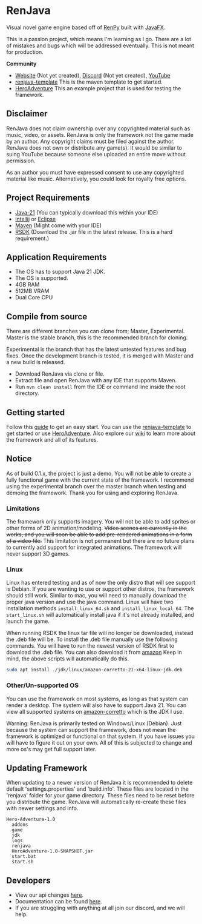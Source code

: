 # RenJava
Visual novel game engine based off of [RenPy](https://www.renpy.org/) built with [JavaFX](https://openjfx.io/).

This is a passion project, which means I'm learning as I go. There are a lot of mistakes and bugs which will be addressed eventually. This is not meant for production.

**Community**
- [Website]() (Not yet created), [Discord]() (Not yet created), [YouTube](https://www.youtube.com/channel/UC4iv_X0Pi8FoHFMUHBkHw1A)
- [renjava-template](https://github.com/HackusatePvP/renjava-template) This is the maven template to get started.
- [HeroAdventure](https://github.com/HackusatePvP/HeroAdventure) This an example project that is used for testing the framework.

## Disclaimer
RenJava does not claim ownership over any copyrighted material such as music, video, or assets. RenJava is only the framework not the game made by an author.
Any copyright claims must be filed against the author. RenJava does not own or distribute any game(s). It would be similar to suing YouTube because someone else uploaded an entire move without permission.

As an author you must have expressed consent to use any copyrighted material like music. Alternatively, you could look for royalty free options.

## Project Requirements
- [Java-21](https://www.oracle.com/java/technologies/downloads/#java21) (You can typically download this within your IDE)
- [intellij](https://www.jetbrains.com/idea/download/?section=windows) or [Eclipse](https://www.eclipse.org/downloads/)
- [Maven](https://maven.apache.org/download.cgi) (Might come with your IDE)
- [RSDK](https://github.com/HackusatePvP/RenJavaSDK/releases) (Download the .jar file in the latest release. This is a hard requirement.)

## Application Requirements
- The OS has to support Java 21 JDK.
- The OS is supported.
- 4GB RAM
- 512MB VRAM
- Dual Core CPU

## Compile from source
There are different branches you can clone from; Master, Experimental. Master is the stable branch, this is the recommended branch for cloning.

Experimental is the branch that has the latest untested features and bug fixes. Once the development branch is tested, it is merged with Master and a new build is released.
- Download RenJava via clone or file.
- Extract file and open RenJava with any IDE that supports Maven.
- Run `mvn clean install` from the IDE or command line inside the root directory.

## Getting started
Follow this [guide](https://github.com/HackusatePvP/RenJava/wiki/Getting-Started) to get an easy start. You can use the [renjava-template](https://github.com/HackusatePvP/renjava-template) to get started or use [HeroAdventure](https://github.com/HackusatePvP/HeroAdventure). Also explore our [wiki](https://github.com/HackusatePvP/RenJava/wiki) to learn more about the framework and all of its features.

## Notice
As of build 0.1.x, the project is just a demo. You will not be able to create a fully functional game with the current state of the framework.
I recommend using the experimental branch over the master branch when testing and demoing the framework. Thank you for using and exploring RenJava.

### Limitations
The framework only supports imagery. You will not be able to add sprites or other forms of 2D animation/modeling. ~~Video scenes are currently in the works, and you will soon be able to add pre-rendered animations in a form of a video file.~~ This limitation is not permanent but there are no future plans to currently add support for integrated animations.
The framework will never support 3D games. 

### Linux
Linux has entered testing and as of now the only distro that will see support is Debian. If you are wanting to use or support other distros, the framework should still work. Similar to mac, you will need to manually download the proper java version and use the java command.
Linux will have two installation methods `install_linux_64.sh` and `install_linux_local_64`. The `start_linux.sh` will automatically install java if it's not already installed, and launch the game.

When running RSDK the linux tar file will no longer be downloaded, instead the .deb file will be.
To install the .deb file manually use the following commands. You will have to run the newest version of RSDK first to download the .deb file. You can also download it from [amazon](https://docs.aws.amazon.com/corretto/latest/corretto-21-ug/downloads-list.html)
Keep in mind, the above scripts will automatically do this.
```bash
sudo apt install ./jdk/linux/amazon-corretto-21-x64-linux-jdk.deb
```

### Other/Un-supported OS
You can use the framework on most systems, as long as that system can render a desktop. The system will also have to support Java 21.
You can view all supported systems on [amazon-corretto](https://docs.aws.amazon.com/corretto/latest/corretto-21-ug/downloads-list.html) which is the JDK I use.

Warning: RenJava is primarily tested on Windows/Linux (Debian). Just because the system can support the framework, does not mean the framework is optimized or functional on that system.
If you have issues you will have to figure it out on your own. All of this is subjected to change and more os's may get full support later.

## Updating Framework
When updating to a newer version of RenJava it is recommended to delete default 'settings.properties' and 'build.info'.
These files are located in the 'renjava' folder for your game directory. These files need to be reset before you distribute the game.
RenJava will automatically re-create these files with newer settings and info.

```
Hero-Adventure-1.0
  addons
  game
  jdk
  logs
  renjava
  HeroAdventure-1.0-SNAPSHOT.jar
  start.bat
  start.sh
```

## Developers
- View our api changes [here]().
- Documentation can be found [here](https://github.com/HackusatePvP/RenJava/wiki).
- If you are struggling with anything at all join our discord, and we will help.